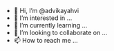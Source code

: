 - 👋 Hi, I’m @advikayahvi
- 👀 I’m interested in ...
- 🌱 I’m currently learning ...
- 💞️ I’m looking to collaborate on ...
- 📫 How to reach me ...

<!---
advikayahvi/advikayahvi is a ✨ special ✨ repository because its `README.md` (this file) appears on your GitHub profile.
You can click the Preview link to take a look at your changes.
--->
